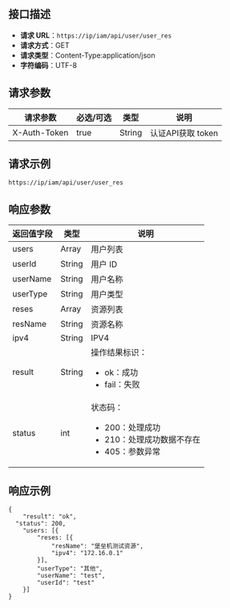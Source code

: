 ## 接口描述

- **请求 URL**：`https://ip/iam/api/user/user_res`
- **请求方式**：GET
- **请求类型**：Content-Type:application/json
- **字符编码**：UTF-8

## 请求参数

| 请求参数     | 必选/可选 | 类型   | 说明             |
| ------------ | --------- | ------ | ---------------- |
| X-Auth-Token | true      | String | 认证API获取 token |

## 请求示例

```shell
https://ip/iam/api/user/user_res
```

## 响应参数

| 返回值字段 | 类型   | 说明                                                         |
| ---------- | ------ | ------------------------------------------------------------ |
| users      | Array  | 用户列表                                                     |
| userId     | String | 用户 ID                                                      |
| userName   | String | 用户名称                                                     |
| userType   | String | 用户类型                                                     |
| reses      | Array  | 资源列表                                                     |
| resName    | String | 资源名称                                                     |
| ipv4       | String | IPV4                                                         |
| result     | String | 操作结果标识：<ul><li>ok：成功</li><li>fail：失败 </li>      |
| status     | int    | 状态码：<ul><li>200：处理成功<li>210：处理成功数据不存在<li>405：参数异常</ul> |

## 响应示例

```shell
{
	"result": "ok",
  "status": 200,
	"users: [{
		"reses: [{
			"resName": "堡垒机测试资源",
			"ipv4": "172.16.0.1"
		}],
		"userType": "其他",
		"userName": "test",
		"userId": "test"
	}]
}
```